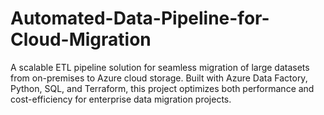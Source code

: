 # Automated-Data-Pipeline-for-Cloud-Migration
A scalable ETL pipeline solution for seamless migration of large datasets from on-premises to Azure cloud storage. Built with Azure Data Factory, Python, SQL, and Terraform, this project optimizes both performance and cost-efficiency for enterprise data migration projects.
